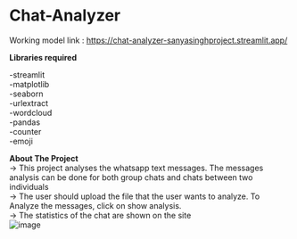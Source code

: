 # Chat-Analyzer

Working model link : https://chat-analyzer-sanyasinghproject.streamlit.app/

**Libraries required**

-streamlit<br />
-matplotlib<br />
-seaborn<br />
-urlextract<br />
-wordcloud<br />
-pandas<br />
-counter<br />
-emoji<br />


**About The Project**<br/>
-> This project analyses the whatsapp text messages. The messages analysis can be done for both group chats and chats between two individuals<br/>
-> The user should upload the file that the user wants to analyze. To Analyze the messages, click on show analysis.<br/>
-> The statistics of the chat are shown on the site<br/>
![image](https://github.com/sxnyx/Chat-Analyzer/assets/112766278/5d53bc3b-3a0e-4020-9ce8-55578570a7a4)

